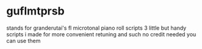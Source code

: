 # guflmtprsb
stands for granderutai's fl microtonal piano roll scripts
3 little but handy scripts i made for more convenient retuning and such
no credit needed you can use them
